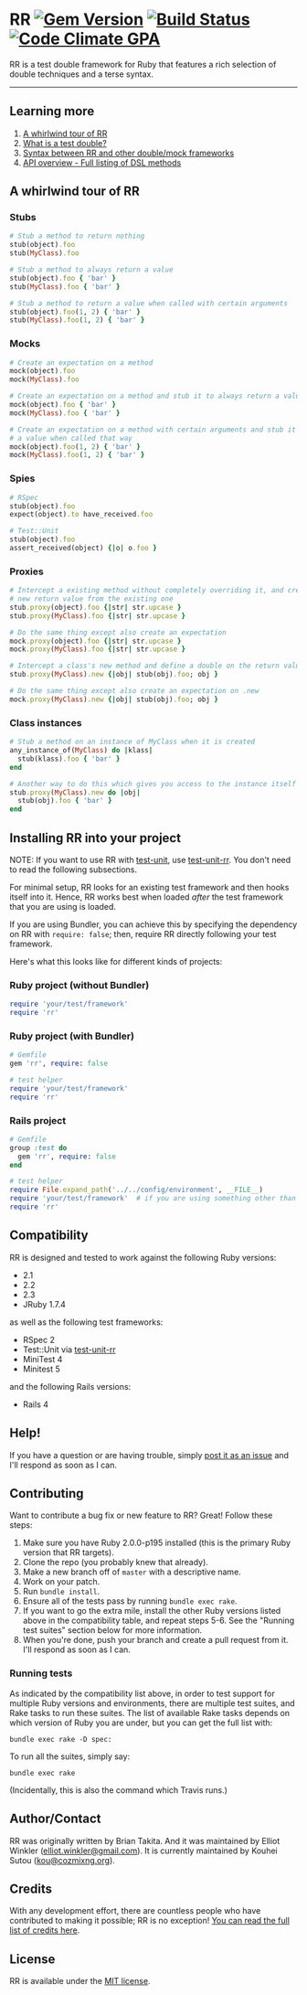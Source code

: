 # RR [![Gem Version](https://badge.fury.io/rb/rr.png)](http://badge.fury.io/rb/rr) [![Build Status](https://travis-ci.org/rr/rr.png?branch=master)](https://travis-ci.org/rr/rr) [![Code Climate GPA](https://codeclimate.com/github/rr/rr.png)](https://codeclimate.com/github/rr/rr)

RR is a test double framework for Ruby that features a rich selection of double
techniques and a terse syntax.

---

## Learning more

1. [A whirlwind tour of RR](#a-whirlwind-tour-of-rr)
2. [What is a test double?](doc/01_test_double.md)
3. [Syntax between RR and other double/mock frameworks](doc/02_syntax_comparison.md)
4. [API overview - Full listing of DSL methods](doc/03_api_overview.md)


## A whirlwind tour of RR

### Stubs

~~~ ruby
# Stub a method to return nothing
stub(object).foo
stub(MyClass).foo

# Stub a method to always return a value
stub(object).foo { 'bar' }
stub(MyClass).foo { 'bar' }

# Stub a method to return a value when called with certain arguments
stub(object).foo(1, 2) { 'bar' }
stub(MyClass).foo(1, 2) { 'bar' }
~~~

### Mocks

~~~ ruby
# Create an expectation on a method
mock(object).foo
mock(MyClass).foo

# Create an expectation on a method and stub it to always return a value
mock(object).foo { 'bar' }
mock(MyClass).foo { 'bar' }

# Create an expectation on a method with certain arguments and stub it to return
# a value when called that way
mock(object).foo(1, 2) { 'bar' }
mock(MyClass).foo(1, 2) { 'bar' }
~~~

### Spies

~~~ ruby
# RSpec
stub(object).foo
expect(object).to have_received.foo

# Test::Unit
stub(object).foo
assert_received(object) {|o| o.foo }
~~~

### Proxies

~~~ ruby
# Intercept a existing method without completely overriding it, and create a
# new return value from the existing one
stub.proxy(object).foo {|str| str.upcase }
stub.proxy(MyClass).foo {|str| str.upcase }

# Do the same thing except also create an expectation
mock.proxy(object).foo {|str| str.upcase }
mock.proxy(MyClass).foo {|str| str.upcase }

# Intercept a class's new method and define a double on the return value
stub.proxy(MyClass).new {|obj| stub(obj).foo; obj }

# Do the same thing except also create an expectation on .new
mock.proxy(MyClass).new {|obj| stub(obj).foo; obj }
~~~

### Class instances

~~~ ruby
# Stub a method on an instance of MyClass when it is created
any_instance_of(MyClass) do |klass|
  stub(klass).foo { 'bar' }
end

# Another way to do this which gives you access to the instance itself
stub.proxy(MyClass).new do |obj|
  stub(obj).foo { 'bar' }
end
~~~


## Installing RR into your project

NOTE: If you want to use RR with
[test-unit](https://test-unit.github.io/), use
[test-unit-rr](https://test-unit.github.io/#test-unit-rr). You don't
need to read the following subsections.

For minimal setup, RR looks for an existing test framework and then hooks itself
into it. Hence, RR works best when loaded *after* the test framework that you
are using is loaded.

If you are using Bundler, you can achieve this by specifying the dependency on
RR with `require: false`; then, require RR directly following your test
framework.

Here's what this looks like for different kinds of projects:

### Ruby project (without Bundler)

~~~ ruby
require 'your/test/framework'
require 'rr'
~~~

### Ruby project (with Bundler)

~~~ ruby
# Gemfile
gem 'rr', require: false

# test helper
require 'your/test/framework'
require 'rr'
~~~

### Rails project

~~~ ruby
# Gemfile
group :test do
  gem 'rr', require: false
end

# test helper
require File.expand_path('../../config/environment', __FILE__)
require 'your/test/framework'  # if you are using something other than MiniTest / Test::Unit
require 'rr'
~~~

## Compatibility

RR is designed and tested to work against the following Ruby versions:

* 2.1
* 2.2
* 2.3
* JRuby 1.7.4

as well as the following test frameworks:

* RSpec 2
* Test::Unit via [test-unit-rr](https://test-unit.github.io/#test-unit-rr)
* MiniTest 4
* Minitest 5

and the following Rails versions:

* Rails 4


## Help!

If you have a question or are having trouble, simply [post it as an
issue](http://github.com/rr/rr/issues) and I'll respond as soon as I can.


## Contributing

Want to contribute a bug fix or new feature to RR? Great! Follow these steps:

1. Make sure you have Ruby 2.0.0-p195 installed (this is the primary Ruby
   version that RR targets).
2. Clone the repo (you probably knew that already).
3. Make a new branch off of `master` with a descriptive name.
4. Work on your patch.
5. Run `bundle install`.
6. Ensure all of the tests pass by running `bundle exec rake`.
7. If you want to go the extra mile, install the other Ruby versions listed
   above in the compatibility table, and repeat steps 5-6. See the "Running test
   suites" section below for more information.
8. When you're done, push your branch and create a pull request from it.
   I'll respond as soon as I can.

### Running tests

As indicated by the compatibility list above, in order to test support for
multiple Ruby versions and environments, there are multiple test suites, and
Rake tasks to run these suites. The list of available Rake tasks depends on
which version of Ruby you are under, but you can get the full list with:

    bundle exec rake -D spec:

To run all the suites, simply say:

    bundle exec rake

(Incidentally, this is also the command which Travis runs.)


## Author/Contact

RR was originally written by Brian Takita. And it was maintained by
Elliot Winkler (<elliot.winkler@gmail.com>). It is currently
maintained by Kouhei Sutou (<kou@cozmixng.org>).


## Credits

With any development effort, there are countless people who have contributed to
making it possible; RR is no exception! [You can read the full list of
credits here](CREDITS.md).


## License

RR is available under the [MIT license](LICENSE).
